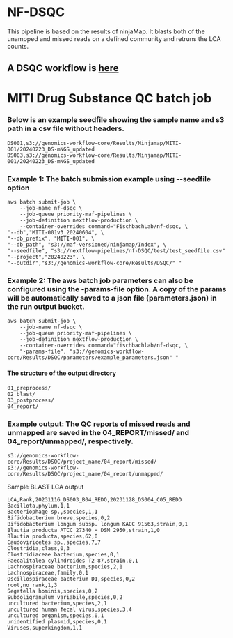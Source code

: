 NF-DSQC
====================

This pipeline is based on the results of ninjaMap. It blasts both of the unampped and missed reads on a defined community and retruns the LCA counts.


## A DSQC workflow is [here](workflow.md) 


# MITI Drug Substance QC batch job
### Below is an example seedfile showing the sample name and s3 path in a csv file without headers. 

```
DS001,s3://genomics-workflow-core/Results/Ninjamap/MITI-001/20240223_DS-mNGS_updated
DS003,s3://genomics-workflow-core/Results/Ninjamap/MITI-001/20240223_DS-mNGS_updated
```

### Example 1: The batch submission example using --seedfile option

```{bash}
aws batch submit-job \
    --job-name nf-dsqc \
    --job-queue priority-maf-pipelines \
    --job-definition nextflow-production \
    --container-overrides command="FischbachLab/nf-dsqc, \
"--db","MITI-001v3_20240604", \
"--db_prefix", "MITI-001", \
"--db_path", "s3://maf-versioned/ninjamap/Index", \
"--seedfile", "s3://nextflow-pipelines/nf-DSQC/test/test_seedfile.csv"
"--project","20240223", \
"--outdir","s3://genomics-workflow-core/Results/DSQC/" "
```

### Example 2: The aws batch job parameters can also be configured using the -params-file option. A copy of the params will be automatically saved to a json file (parameters.json) in the run output bucket.
```{bash}
aws batch submit-job \
    --job-name nf-dsqc \
    --job-queue priority-maf-pipelines \
    --job-definition nextflow-production \
    --container-overrides command="fischbachlab/nf-dsqc, \
    "-params-file", "s3://genomics-workflow-core/Results/DSQC/parameters/example_parameters.json" " 
```

#### The structure of the output directory
```
01_preprocess/
02_blast/
03_postprocess/
04_report/
```
### Example output: The QC reports of missed reads and unmapped are saved in the 04_REPORT/missed/ and 04_report/unmapped/, respectively.
```
s3://genomics-workflow-core/Results/DSQC/project_name/04_report/missed/
s3://genomics-workflow-core/Results/DSQC/project_name/04_report/unmapped/
```
Sample BLAST LCA output
```
LCA,Rank,20231116_DS003_B04_REDO,20231128_DS004_C05_REDO
Bacillota,phylum,1,1
Bacteriophage sp.,species,1,1
Bifidobacterium breve,species,0,2
Bifidobacterium longum subsp. longum KACC 91563,strain,0,1
Blautia producta ATCC 27340 = DSM 2950,strain,1,0
Blautia producta,species,62,0
Caudoviricetes sp.,species,7,7
Clostridia,class,0,3
Clostridiaceae bacterium,species,0,1
Faecalitalea cylindroides T2-87,strain,0,1
Lachnospiraceae bacterium,species,2,1
Lachnospiraceae,family,0,1
Oscillospiraceae bacterium D1,species,0,2
root,no rank,1,3
Segatella hominis,species,0,2
Subdoligranulum variabile,species,0,2
uncultured bacterium,species,2,1
uncultured human fecal virus,species,3,4
uncultured organism,species,0,1
unidentified plasmid,species,0,1
Viruses,superkingdom,1,1
```